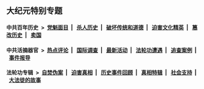 ## 大纪元特别专题

#### 中共百年历史 &nbsp;>&nbsp; [党魁面目](indexes/nf1176107/README.md?08260430) &nbsp;| &nbsp; [杀人历史](indexes/nf1176106/README.md?08260430) &nbsp;| &nbsp; [破坏传统和道德](indexes/nf1176106/README.md?08260430) &nbsp;| &nbsp; [迫害文化精英](indexes/nf1176111/README.md?08260430) &nbsp;| &nbsp; [篡改历史](indexes/nf1176115/README.md?08260430) &nbsp;| &nbsp; [卖国](indexes/nf1176117/README.md?08260430) 

#### 中共活摘器官 &nbsp;>&nbsp; [热点评论](indexes/nf5879/README.md?08260430) &nbsp;| &nbsp; [国际调查](indexes/nf5947/README.md?08260430) &nbsp;| &nbsp; [最新活动](indexes/nf5883/README.md?08260430) &nbsp;| &nbsp; [法轮功遭遇](indexes/nf5881/README.md?08260430) &nbsp;| &nbsp; [追查案例](indexes/nf5880/README.md?08260430) &nbsp;| &nbsp; [事件报导](indexes/nf5877/README.md?08260430) 

#### 法轮功专辑 &nbsp;>&nbsp; [自焚伪案](indexes/nf5562/README.md?08260430) &nbsp;| &nbsp; [迫害真相](indexes/nf4379/README.md?08260430) &nbsp;| &nbsp; [历史事件回顾](indexes/nf5793/README.md?08260430) &nbsp;| &nbsp; [真相特辑](indexes/nf4389/README.md?08260430) &nbsp;| &nbsp; [社会支持](indexes/nf4386/README.md?08260430) &nbsp;| &nbsp; [大法徒的故事](indexes/nf1147481/README.md?08260430) 


